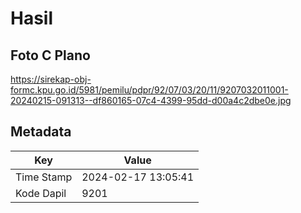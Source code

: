 # Hasil

## Foto C Plano

https://sirekap-obj-formc.kpu.go.id/5981/pemilu/pdpr/92/07/03/20/11/9207032011001-20240215-091313--df860165-07c4-4399-95dd-d00a4c2dbe0e.jpg


## Metadata

| Key        | Value               |
| ---------- | ------------------- |
| Time Stamp | 2024-02-17 13:05:41 |
| Kode Dapil | 9201                |



